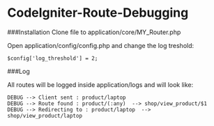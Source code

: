 CodeIgniter-Route-Debugging
===========================

###Installation
Clone file to application/core/MY_Router.php

Open application/config/config.php and change the log treshold:

`$config['log_threshold'] = 2;`

###Log

All routes will be logged inside application/logs and will look like:

```
DEBUG --> Client sent : product/laptop
DEBUG --> Route found : product/(:any)  --> shop/view_product/$1
DEBUG --> Redirecting to : product/laptop  --> shop/view_product/laptop
```
